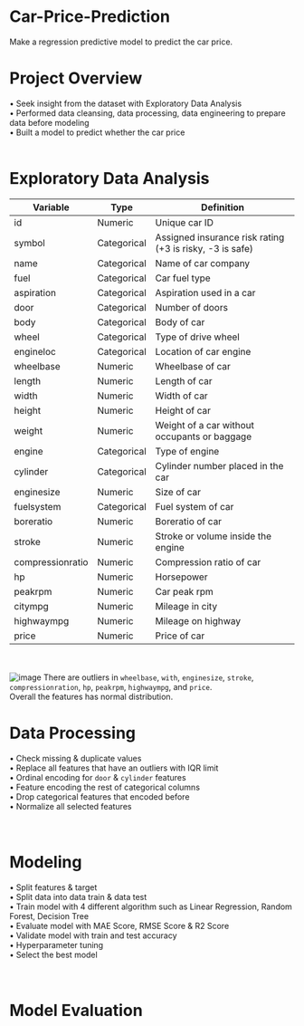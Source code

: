 # Car-Price-Prediction
Make a regression predictive model to predict the car price.

# Project Overview

• Seek insight from the dataset with Exploratory Data Analysis <br>
• Performed data cleansing, data processing, data engineering to prepare data before modeling<br>
• Built a model to predict whether the car price<br>
<br>
# Exploratory Data Analysis
| Variable | Type | Definition |
| ----------- | ----------- | ----------- |
| id | Numeric | Unique car ID 
| symbol | Categorical | Assigned insurance risk rating (+3 is risky, -3 is safe)
| name | Categorical | Name of car company |
| fuel | Categorical | Car fuel type |
| aspiration | Categorical | Aspiration used in a car |
| door | Categorical | Number of doors |
| body | Categorical | Body of car |
| wheel | Categorical | Type of drive wheel |
| engineloc | Categorical | Location of car engine |
| wheelbase | Numeric | Wheelbase of car |
| length | Numeric | Length of car |
| width | Numeric | Width of car |
| height | Numeric | Height of car |
| weight | Numeric | Weight of a car without occupants or baggage |
| engine | Categorical | Type of engine |
| cylinder | Categorical | Cylinder number placed in the car |
| enginesize | Numeric | Size of car |
| fuelsystem | Categorical | Fuel system of car |
| boreratio | Numeric | Boreratio of car |
| stroke | Numeric | Stroke or volume inside the engine |
| compressionratio | Numeric | Compression ratio of car |
| hp | Numeric | Horsepower |
| peakrpm | Numeric | Car peak rpm |
| citympg | Numeric | Mileage in city |
| highwaympg | Numeric | Mileage on highway |
| price | Numeric | Price of car |

<br><br>
![image](https://user-images.githubusercontent.com/80570935/129027678-c2e7e7c6-bc9c-40eb-9eec-8f2eee109d59.png)
There are outliers in `wheelbase`, `with`, `enginesize`, `stroke`, `compressionration`, `hp`, `peakrpm`, `highwaympg`, and `price`. <br>
Overall the features has normal distribution.

# **Data Processing**<br>
• Check missing & duplicate values<br>
• Replace all features that have an outliers with IQR limit<br>
• Ordinal encoding for `door` & `cylinder` features<br>
• Feature encoding the rest of categorical columns<br>
• Drop categorical features that encoded before<br>
• Normalize all selected features <br>
<br><br>
# **Modeling**<br>
• Split features & target<br>
• Split data into data train & data test<br>
• Train model with 4 different algorithm such as Linear Regression, Random Forest, Decision Tree<br>
• Evaluate model with MAE Score, RMSE Score & R2 Score<br>
• Validate model with train and test accuracy <br>
• Hyperparameter tuning<br>
• Select the best model<br>
<br><br>
# **Model Evaluation**<br>

